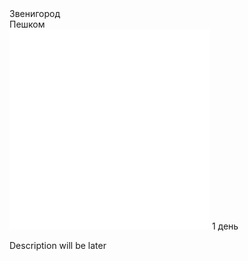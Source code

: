 
<link rel="stylesheet" href="../components/css/style-markdown.css">
<div class="cover-container" style="background-image: url('zven2.jpg');">
	<div class="cover-text">
		<div class="cover-title">Звенигород</div>
		<div class="cover-description">
			<div>
				Пешком
			</div>
			<div>
				<img class="cover-icon" loading="lazy" src="../components/icon_time.png" alt=""  />
				<span>1 день</span>
			</div>
		</div>
	</div>
</div>

Description will be later